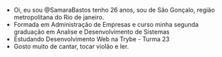 - Oi, eu sou @SamaraBastos tenho 26 anos, sou de São Gonçalo, região metropolitana do Rio de janeiro.
- Formada em Administração de Empresas e curso minha segunda graduação em Analise e Desenvolvimento de Sistemas
-  Estudando Desenvolvimento Web na Trybe - Turma 23
- Gosto muito de cantar, tocar violão e ler.
<!---
SamaraBastos/SamaraBastos is a ✨ special ✨ repository because its `README.md` (this file) appears on your GitHub profile.
You can click the Preview link to take a look at your changes.
--->
